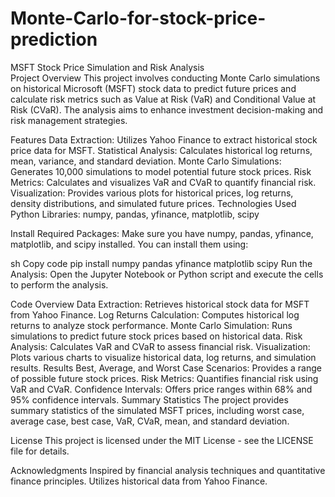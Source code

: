 # Monte-Carlo-for-stock-price-prediction

MSFT Stock Price Simulation and Risk Analysis </br>
Project Overview
This project involves conducting Monte Carlo simulations on historical Microsoft (MSFT) stock data to predict future prices and calculate risk metrics such as Value at Risk (VaR) and Conditional Value at Risk (CVaR). The analysis aims to enhance investment decision-making and risk management strategies.

Features
Data Extraction: Utilizes Yahoo Finance to extract historical stock price data for MSFT.
Statistical Analysis: Calculates historical log returns, mean, variance, and standard deviation.
Monte Carlo Simulations: Generates 10,000 simulations to model potential future stock prices.
Risk Metrics: Calculates and visualizes VaR and CVaR to quantify financial risk.
Visualization: Provides various plots for historical prices, log returns, density distributions, and simulated future prices.
Technologies Used
Python
Libraries: numpy, pandas, yfinance, matplotlib, scipy

Install Required Packages:
Make sure you have numpy, pandas, yfinance, matplotlib, and scipy installed. You can install them using:

sh
Copy code
pip install numpy pandas yfinance matplotlib scipy
Run the Analysis:
Open the Jupyter Notebook or Python script and execute the cells to perform the analysis.

Code Overview
Data Extraction: Retrieves historical stock data for MSFT from Yahoo Finance.
Log Returns Calculation: Computes historical log returns to analyze stock performance.
Monte Carlo Simulation: Runs simulations to predict future stock prices based on historical data.
Risk Analysis: Calculates VaR and CVaR to assess financial risk.
Visualization: Plots various charts to visualize historical data, log returns, and simulation results.
Results
Best, Average, and Worst Case Scenarios: Provides a range of possible future stock prices.
Risk Metrics: Quantifies financial risk using VaR and CVaR.
Confidence Intervals: Offers price ranges within 68% and 95% confidence intervals.
Summary Statistics
The project provides summary statistics of the simulated MSFT prices, including worst case, average case, best case, VaR, CVaR, mean, and standard deviation.

License
This project is licensed under the MIT License - see the LICENSE file for details.

Acknowledgments
Inspired by financial analysis techniques and quantitative finance principles.
Utilizes historical data from Yahoo Finance.
